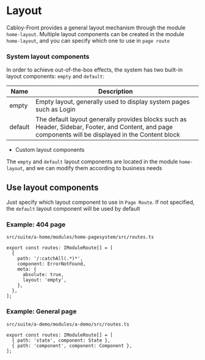 # Layout

Cabloy-Front provides a general layout mechanism through the module `home-layout`. Multiple layout components can be created in the module `home-layout`, and you can specify which one to use in `page route`

### System layout components

In order to achieve out-of-the-box effects, the system has two built-in layout components: `empty` and `default`:

| Name    | Description                                                                                                                                           |
| ------- | ----------------------------------------------------------------------------------------------------------------------------------------------------- |
| empty   | Empty layout, generally used to display system pages such as Login                                                                                    |
| default | The default layout generally provides blocks such as Header, Sidebar, Footer, and Content, and page components will be displayed in the Content block |

- Custom layout components

The `empty` and `default` layout components are located in the module `home-layout`, and we can modify them according to business needs

## Use layout components

Just specify which layout component to use in `Page Route`. If not specified, the `default` layout component will be used by default

### Example: 404 page

`src/suite/a-home/modules/home-pagesystem/src/routes.ts`

```typescript{7}
export const routes: IModuleRoute[] = [
  {
    path: '/:catchAll(.*)*',
    component: ErrorNotFound,
    meta: {
      absolute: true,
      layout: 'empty',
    },
  },
];
```

### Example: General page

`src/suite/a-demo/modules/a-demo/src/routes.ts`

```typescript{2-3}
export const routes: IModuleRoute[] = [
  { path: 'state', component: State },
  { path: 'component', component: Component },
];
```
